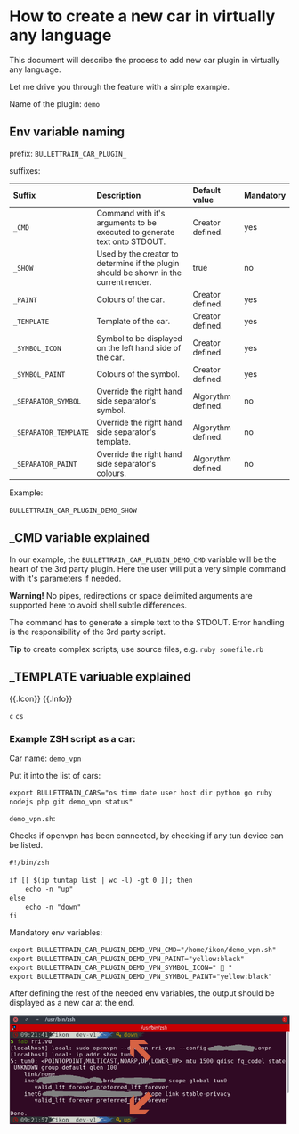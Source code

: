 # How to create a new car in virtually any language

This document will describe the process to add new car plugin in
virtually any language.

Let me drive you through the feature with a simple example.

Name of the plugin: `demo`

## Env variable naming

prefix: `BULLETTRAIN_CAR_PLUGIN_`

suffixes:

| Suffix                | Description                                                                           | Default value      | Mandatory |
|:----------------------|:--------------------------------------------------------------------------------------|:-------------------|:----------|
| `_CMD`                | Command with it's arguments to be executed to generate text onto STDOUT.              | Creator defined.   | yes       |
| `_SHOW`               | Used by the creator to determine if the plugin should be shown in the current render. | true               | no        |
| `_PAINT`              | Colours of the car.                                                                   | Creator defined.   | yes       |
| `_TEMPLATE`           | Template of the car.                                                                  | Creator defined.   | yes       |
| `_SYMBOL_ICON`        | Symbol to be displayed on the left hand side of the car.                              | Creator defined.   | yes       |
| `_SYMBOL_PAINT`       | Colours of the symbol.                                                                | Creator defined.   | yes       |
| `_SEPARATOR_SYMBOL`   | Override the right hand side separator's symbol.                                      | Algorythm defined. | no        |
| `_SEPARATOR_TEMPLATE` | Override the right hand side separator's template.                                    | Algorythm defined. | no        |
| `_SEPARATOR_PAINT`    | Override the right hand side separator's colours.                                     | Algorythm defined. | no        |

Example:

`BULLETTRAIN_CAR_PLUGIN_DEMO_SHOW`

## _CMD variable explained

In our example, the `BULLETTRAIN_CAR_PLUGIN_DEMO_CMD` variable will be
the heart of the 3rd party plugin. Here the user will put a very simple
command with it's parameters if needed.

**Warning!** No pipes, redirections or space delimited arguments are
supported here to avoid shell subtle differences.

The command has to generate a simple text to the STDOUT. Error handling
is the responsibility of the 3rd party script.

**Tip** to create complex scripts, use source files, e.g. `ruby somefile.rb`

## _TEMPLATE variuable explained


{{.Icon}}
{{.Info}}

`c`
`cs`

### Example ZSH script as a car:

Car name: `demo_vpn`

Put it into the list of cars:

```shell
export BULLETTRAIN_CARS="os time date user host dir python go ruby nodejs php git demo_vpn status"
```

`demo_vpn.sh`:

Checks if openvpn has been connected, by checking if any tun device can
be listed.

```shell
#!/bin/zsh

if [[ $(ip tuntap list | wc -l) -gt 0 ]]; then
    echo -n "up"
else
    echo -n "down"
fi
```

Mandatory env variables:

```shell
export BULLETTRAIN_CAR_PLUGIN_DEMO_VPN_CMD="/home/ikon/demo_vpn.sh"
export BULLETTRAIN_CAR_PLUGIN_DEMO_VPN_PAINT="yellow:black"
export BULLETTRAIN_CAR_PLUGIN_DEMO_VPN_SYMBOL_ICON="  "
export BULLETTRAIN_CAR_PLUGIN_DEMO_VPN_SYMBOL_PAINT="yellow:black"
```

After defining the rest of the needed env variables, the output should
be displayed as a new car at the end.

![output](../readme_assets/3rdparty.png)
